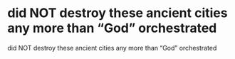# did NOT destroy these ancient cities any more than “God” orchestrated

did NOT destroy these ancient cities any more than “God” orchestrated